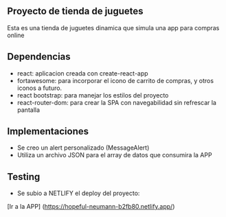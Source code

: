 ## Proyecto de tienda de juguetes

Esta es una tienda de juguetes dinamica que simula una app para compras online

## Dependencias

- react: aplicacion creada con create-react-app
- fortawesome: para incorporar el icono de carrito de compras, y otros iconos a futuro.
- react bootstrap: para manejar los estilos del proyecto
- react-router-dom: para crear la SPA con navegabilidad sin refrescar la pantalla

## Implementaciones

- Se creo un alert personalizado (MessageAlert)
- Utiliza un archivo JSON para el array de datos que consumira la APP

## Testing

- Se subio a NETLIFY el deploy del proyecto:

[Ir a la APP] (https://hopeful-neumann-b2fb80.netlify.app/)
